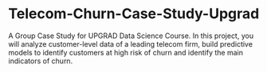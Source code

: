 # Telecom-Churn-Case-Study-Upgrad
A Group Case Study for UPGRAD Data Science Course. In this project, you will analyze customer-level data of a leading telecom firm, build predictive models to identify customers at high risk of churn and identify the main indicators of churn.  
